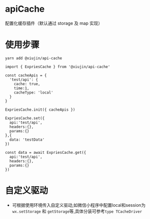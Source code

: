 # apiCache

配置化缓存插件（默认通过 storage 及 map 实现）

# 使用步骤

```
yarn add @xiujin/api-cache

import { ExpriesCache } from '@xiujin/api-cache'

const cacheApis = {
  'test/api': {
    cache: true,
    time:1,
    cacheType: 'local'
  }
}

ExpriesCache.init({ cacheApis })

ExpriesCache.set({
  api:'test/api',
  headers:{},
  params:{}
},{
  data: 'testData'
})

const data = await ExpriesCache.get({
  api:'test/api',
  headers:{},
  params:{}
})

```

# 自定义驱动
- 可根据使用环境传入自定义驱动,如微信小程序中配置local和session为 `wx.setStorage` 和 `getStorage`等,具体分装可参考`type TCacheDriver`